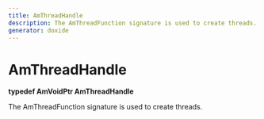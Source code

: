 ```yaml
---
title: AmThreadHandle
description: The AmThreadFunction signature is used to create threads. 
generator: doxide
---
```



# AmThreadHandle

**typedef AmVoidPtr AmThreadHandle**


The AmThreadFunction signature is used to create threads.
     




